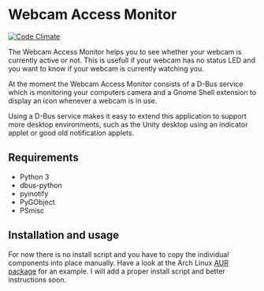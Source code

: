 Webcam Access Monitor
=====================
[![Code Climate](https://codeclimate.com/github/phw/webcam-access-monitor/badges/gpa.svg)](https://codeclimate.com/github/phw/webcam-access-monitor)

The Webcam Access Monitor helps you to see whether your webcam is currently
active or not. This is usefull if your webcam has no status LED and you want
to know if your webcam is currently watching you.

At the moment the Webcam Access Monitor consists of a D-Bus service which is
monitoring your computers camera and a Gnome Shell extension to display an
icon whenever a webcam is in use.

Using a D-Bus service makes it easy to extend this application to support
more desktop environments, such as the Unity desktop using an indicator applet
or good old notification applets.

Requirements
------------

* Python 3
* dbus-python
* pyinotify
* PyGObject
* PSmisc

Installation and usage
----------------------
For now there is no install script and you have to copy the individual
components into place manually. Have a look at the Arch Linux
[AUR package](https://aur.archlinux.org/packages/we/webcam-access-monitor/PKGBUILD)
for an example. I will add a proper install script and better instructions soon.
